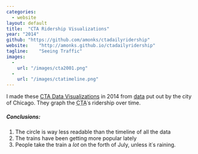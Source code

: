 ```yaml
---
categories:
  - website
layout: default
title:  "CTA Ridership Visualizations"
year: "2014"
github: "https://github.com/amonks/ctadailyridership"
website:    "http://amonks.github.io/ctadailyridership"
tagline:    "Seeing Traffic"
images:
  -
    url: "/images/cta2001.png"
  -
    url: "/images/ctatimeline.png"
---
```

I made these <a href="http://amonks.github.io/ctadailyridership">CTA Data Visualizations</a> in 2014 from <a href="https://data.cityofchicago.org/Transportation/CTA-Ridership-Daily-Boarding-Totals/6iiy-9s97">data</a> put out by the city of Chicago. They graph the <abbr class="initialism" title="Chicago Transit Authority">CTA</abbr>&#8127;s ridership over time.

##### Conclusions:
1. The circle is way less readable than the timeline of all the data
2. The trains have been getting more popular lately
3. People take the train a *lot* on the forth of July, unless it&#8127;s raining.
